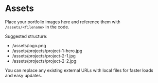 # Assets

Place your portfolio images here and reference them with `/assets/<filename>` in the code.

Suggested structure:
- /assets/logo.png
- /assets/projects/project-1-hero.jpg
- /assets/projects/project-2-1.jpg
- /assets/projects/project-2-2.jpg

You can replace any existing external URLs with local files for faster loads and easy updates.